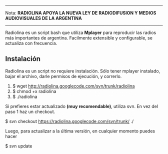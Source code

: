 
---

Nota:
**RADIOLINA APOYA LA NUEVA LEY DE RADIODIFUSION Y MEDIOS AUDIOVISUALES DE LA ARGENTINA**

---


Radiolina es un script bash que utiliza **Mplayer** para reproducir las radios más importantes de argentina. Facilmente extensible y configurable, se actualiza con frecuencia.


## Instalación ##

Radiolina es un script no requiere instalación. Sólo tener mplayer instalado, bajar el archivo, darle permisos de ejecución, y correrlo.

  1. $ wget http://radiolina.googlecode.com/svn/trunk/radiolina
  1. $ chmod +x radiolina
  1. $ ./radiolina

Si prefieres estar actualizado **(muy recomendable)**, utiliza svn. En vez del paso 1 haz un checkout.

$ svn checkout https://radiolina.googlecode.com/svn/trunk/ ./

Luego, para actualizar a la última versión, en cualquier momento puedes hacer

$ svn update
